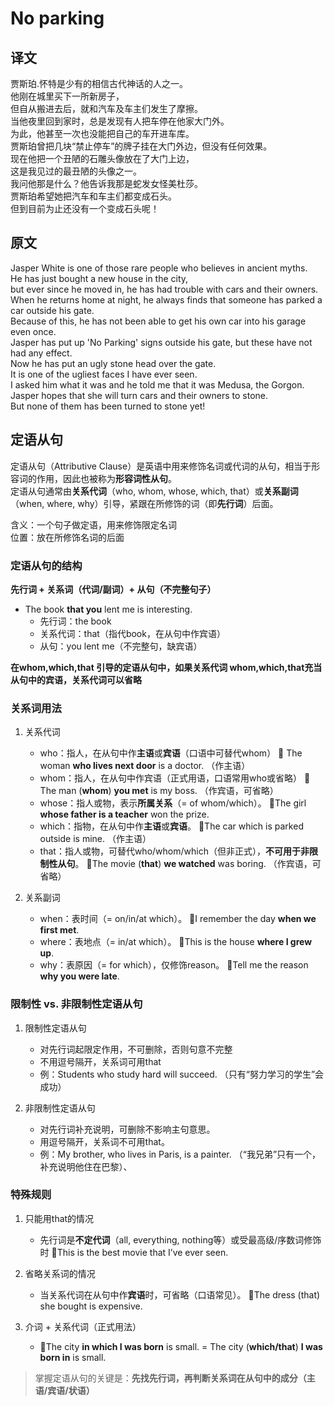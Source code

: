 # No parking

## 译文

贾斯珀.怀特是少有的相信古代神话的人之一。  
他刚在城里买下一所新房子，  
但自从搬进去后，就和汽车及车主们发生了摩擦。  
当他夜里回到家时，总是发现有人把车停在他家大门外。  
为此，他甚至一次也没能把自己的车开进车库。  
贾斯珀曾把几块“禁止停车”的牌子挂在大门外边，但没有任何效果。  
现在他把一个丑陋的石雕头像放在了大门上边，  
这是我见过的最丑陋的头像之一。  
我问他那是什么？他告诉我那是蛇发女怪美杜莎。  
贾斯珀希望她把汽车和车主们都变成石头。  
但到目前为止还没有一个变成石头呢！  

## 原文

Jasper White is one of those rare people who believes in ancient myths.  
He has just bought a new house in the city,  
but ever since he moved in, he has had trouble with cars and their owners.  
When he returns home at night, he always finds that someone has parked a car outside his gate.  
Because of this, he has not been able to get his own car into his garage even once.  
Jasper has put up 'No Parking' signs outside his gate, but these have not had any effect.  
Now he has put an ugly stone head over the gate.  
It is one of the ugliest faces I have ever seen.  
I asked him what it was and he told me that it was Medusa, the Gorgon.  
Jasper hopes that she will turn cars and their owners to stone.  
But none of them has been turned to stone yet!  

## 定语从句

定语从句（Attributive Clause）是英语中用来修饰名词或代词的从句，相当于形容词的作用，因此也被称为**形容词性从句**。  
定语从句通常由**关系代词**（who, whom, whose, which, that）或**关系副词**（when, where, why）引导，紧跟在所修饰的词（即**先行词**）后面。  

含义：一个句子做定语，用来修饰限定名词  
位置：放在所修饰名词的后面  

### 定语从句的结构

**先行词 + 关系词（代词/副词）+ 从句（不完整句子）**  

- The book **that you** lent me is interesting.
  - 先行词：the book
  - 关系代词：that（指代book，在从句中作宾语）
  - 从句：you lent me（不完整句，缺宾语）

**在whom,which,that 引导的定语从句中，如果关系代词 whom,which,that充当从句中的宾语，关系代词可以省略**  

### 关系词用法

1. 关系代词

    - who：指人，在从句中作**主语**或**宾语**（口语中可替代whom）
    🍉 The woman **who lives next door** is a doctor. （作主语）
    - whom：指人，在从句中作宾语（正式用语，口语常用who或省略）
    🍉The man (**whom**) **you met** is my boss. （作宾语，可省略）
    - whose：指人或物，表示**所属关系**（= of whom/which）。
    🍉The girl **whose father is a teacher** won the prize.
    - which：指物，在从句中作**主语**或**宾语**。
    🍉The car which is parked outside is mine. （作主语）
    - that：指人或物，可替代who/whom/which（但非正式），**不可用于非限制性从句**。
    🍉The movie (**that**) **we watched** was boring. （作宾语，可省略）

2. 关系副词

    - when：表时间（= on/in/at which）。
    🍉I remember the day **when we first met**.
    - where：表地点（= in/at which）。
    🍉This is the house **where I grew up**.
    - why：表原因（= for which），仅修饰reason。
    🍉Tell me the reason **why you were late**.

### 限制性 vs. 非限制性定语从句  

1. 限制性定语从句

    - 对先行词起限定作用，不可删除，否则句意不完整
    - 不用逗号隔开，关系词可用that
    - 例：Students who study hard will succeed. （只有“努力学习的学生”会成功）

2. 非限制性定语从句

    - 对先行词补充说明，可删除不影响主句意思。
    - 用逗号隔开，关系词不可用that。
    - 例：My brother, who lives in Paris, is a painter. （“我兄弟”只有一个，补充说明他住在巴黎）、

### 特殊规则

1. 只能用that的情况
    - 先行词是**不定代词**（all, everything, nothing等）或受最高级/序数词修饰时
    🐞This is the best movie that I’ve ever seen.

2. 省略关系词的情况
    - 当关系代词在从句中作**宾语**时，可省略（口语常见）。
    🐞The dress (that) she bought is expensive.

3. 介词 + 关系代词（正式用法）
    - 🐞The city **in which I was born** is small. = The city (**which/that**) **I was born in** is small.

> 掌握定语从句的关键是：**先找先行词，再判断关系词在从句中的成分（主语/宾语/状语）**  
